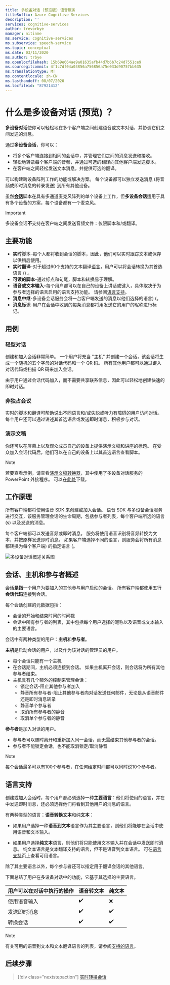 ```yaml
---
title: 多设备对话 (预览版) 语音服务
titleSuffix: Azure Cognitive Services
description: ''
services: cognitive-services
author: trevorbye
manager: nitinme
ms.service: cognitive-services
ms.subservice: speech-service
ms.topic: conceptual
ms.date: 03/11/2020
ms.author: trbye
ms.openlocfilehash: 15b69e664ae9a01635afb44d7b6b7c24d7551ce9
ms.sourcegitcommit: 4f1c7df04a03856a756856a75e033d90757bb635
ms.translationtype: MT
ms.contentlocale: zh-CN
ms.lasthandoff: 08/07/2020
ms.locfileid: "87921412"
---
```

# <a name="what-is-multi-device-conversation-preview"></a>什么是多设备对话 (预览) ？

**多设备对话**使你可以轻松地在多个客户端之间创建语音或文本对话，并协调它们之间发送的消息。

通过**多设备会话**，你可以：

- 将多个客户端连接到相同的会话中，并管理它们之间的消息发送和接收。
- 轻松地转录每个客户端的音频，并通过可选的翻译向其他客户端发送脚本。
- 在客户端之间轻松发送文本消息，并提供可选的翻译。

可以构建跨设备阵列工作的功能或解决方案。 每个设备都可以独立发送消息 (将音频或即时消息的转录发送) 到所有其他设备。

虽然[**会话**](conversation-transcription.md)脚本在具有多通道麦克风阵列的单个设备上工作，但**多设备会话**适用于具有多个设备的方案，每个设备都有一个麦克风。

>[!IMPORTANT]
> 多设备会话**不**支持在客户端之间发送音频文件：仅限脚本和/或翻译。

## <a name="key-features"></a>主要功能

- **实时**脚本–每个人都将收到会话的脚本，因此，他们可以实时跟踪文本或保存以供稍后使用。
- **实时翻译**–对于超过60个支持的文本翻译[语言](language-support.md#text-languages)，用户可以将会话转换为其首选语言 () 。
- **可读的脚本**-通过标点和句尾，脚本和转换易于理解。
- **语音或文本输入**–每个用户都可以在自己的设备上讲话或键入，具体取决于为参与者选择的语言启用的语言支持功能。 请参阅[语言支持](language-support.md#speech-to-text)。
- **消息中继**-多设备会话服务会将一台客户端发送的消息以他们选择的语言)  (。
- **消息标识**–用户在会话中收到的每条消息都将用发送它的用户的昵称进行标记。

## <a name="use-cases"></a>用例

### <a name="lightweight-conversations"></a>轻型对话

创建和加入会话非常简单。 一个用户将充当 "主机" 并创建一个会话，该会话将生成一个随机的五个字母的对话代码和一个 QR 码。 所有其他用户都可以通过键入对话代码或扫描 QR 码来加入会话。 

由于用户通过会话代码加入，而不需要共享联系信息，因此可以轻松地创建快速的即时对话。

### <a name="inclusive-meetings"></a>非独占会议

实时的脚本和翻译可帮助说出不同语言和/或失聪或听力有障碍的用户访问对话。 每个用户还可以通过讲述其首选语言或发送即时消息，积极参与对话。

### <a name="presentations"></a>演示文稿

你还可以在屏幕上以及观众成员自己的设备上提供演示文稿和讲座的标题。 在受众加入会话代码后，他们可以在自己的设备上以其首选语言查看脚本。

> [!NOTE]
> 若要查看示例，请查看[演示文稿转换器](https://www.microsoft.com/translator/apps/presentation-translator/)，其中使用了多设备对话服务的 PowerPoint 外接程序。 可以在[此处](https://download.cnet.com/s/powerpoint-add-in/)下载。

## <a name="how-it-works"></a>工作原理

所有客户端都将使用语音 SDK 来创建或加入会话。 语音 SDK 与多设备会话服务进行交互，该服务管理会话的生命周期，包括参与者列表，每个客户端所选的语言 (s) 以及发送的消息。  

每个客户端都可以发送音频或即时消息。 服务将使用语音识别将音频转换为文本，并按原样发送即时消息。 如果客户端选择不同的语言，则服务会将所有消息都转换为每个客户端) 的指定语言 (。

![多设备对话概述关系图](media/scenarios/multi-device-conversation.png)

## <a name="overview-of-conversation-host-and-participant"></a>会话、主机和参与者概述

会话**是指**一个用户为要加入的其他参与用户启动的会话。 所有客户端都使用五行**会话代码**连接到会话。

每个会话创建的元数据包括：
-    会话的开始和结束时间的时间戳
-    会话中所有参与者的列表，其中包括每个用户选择的昵称以及语音或文本输入的主要语言。


会话中有两种类型的用户：**主机**和**参与者**。

**主机**是启动会话的用户，以及作为该对话的管理员的用户。
- 每个会话只能有一个主机
- 在会话期间，主机必须连接到会话。 如果主机离开会话，则会话将为所有其他参与者结束。
- 主机具有几个额外的控制来管理会话： 
    - 锁定会话-阻止其他参与者加入
    - 静音所有参与者-阻止其他参与者向对话发送任何邮件，无论是从语音邮件还是即时消息转录
    - 静音单个参与者
    - 取消所有参与者的静音
    - 取消单个参与者的静音

**参与者**是加入对话的用户。
- 参与者可以随时离开和重新加入同一会话，而无需结束其他参与者的会话。
- 参与者不能锁定会话，也不能取消锁定/取消静音

> [!NOTE]
> 每个会话最多可以有100个参与者，在任何给定时间都可以同时说10个参与者。

## <a name="language-support"></a>语言支持

创建或加入会话时，每个用户都必须选择一种**主要语言**：他们将使用的语言，并在中发送即时消息，还必须选择他们将看到其他用户的消息的语言。

有两种类型的语言：**语音转换文本**和纯**文本**：
- 如果用户选择一种**语音到文本**语言作为其主要语言，则他们将能够在会话中使用语音和文本输入。

- 如果用户选择**纯文本**语言，则他们将只能使用文本输入并在会话中发送即时消息。 纯文本语言是文本翻译支持的语言，但不是语音到文本语言。 可在[语言支持](supported-languages.md)页上查看可用语言。

除了其主要语言以外，每个参与者还可以指定用于翻译会话的其他语言。

下面总结了用户在多设备对话中的功能，它基于其选择的主要语言。


| 用户可以在对话中执行的操作 | 语音转文本 | 纯文本 |
|-----------------------------------|----------------|------|
| 使用语音输入 | ✔️ | ❌ |
| 发送即时消息 | ✔️ | ✔️ |
| 转换会话 | ✔️ | ✔️ |

> [!NOTE]
> 有关可用的语音到文本和文本翻译语言的列表，请参阅[支持的语言](supported-languages.md)。



## <a name="next-steps"></a>后续步骤

> [!div class="nextstepaction"]
> [实时转换会话](quickstarts/multi-device-conversation.md)
